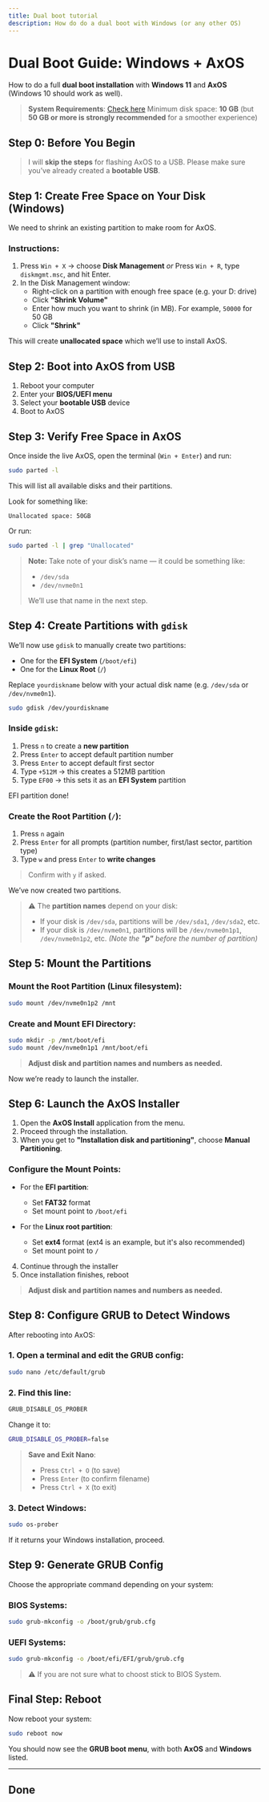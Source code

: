 ```yaml
---
title: Dual boot tutorial
description: How do do a dual boot with Windows (or any other OS)
---
```


# Dual Boot Guide: Windows + AxOS

How to do a full **dual boot installation** with **Windows 11** and **AxOS** (Windows 10 should work as well).

> **System Requirements**: [Check here](https://www.axos-project.com/docs/get-started/installation/#required)
> Minimum disk space: **10 GB** (but **50 GB or more is strongly recommended** for a smoother experience)

## Step 0: Before You Begin

> I will **skip the steps** for flashing AxOS to a USB. Please make sure you’ve already created a **bootable USB**.


## Step 1: Create Free Space on Your Disk (Windows)

We need to shrink an existing partition to make room for AxOS.

### Instructions:

1. Press `Win + X` → choose **Disk Management**
   *or*
   Press `Win + R`, type `diskmgmt.msc`, and hit Enter.
2. In the Disk Management window:
   * Right-click on a partition with enough free space (e.g. your D: drive)
   * Click **"Shrink Volume"**
   * Enter how much you want to shrink (in MB). For example, `50000` for 50 GB
   * Click **"Shrink"**

This will create **unallocated space** which we’ll use to install AxOS.


## Step 2: Boot into AxOS from USB

1. Reboot your computer
2. Enter your **BIOS/UEFI menu**
3. Select your **bootable USB** device
4. Boot to AxOS


## Step 3: Verify Free Space in AxOS

Once inside the live AxOS, open the terminal (`Win + Enter`) and run:

```bash
sudo parted -l
```

This will list all available disks and their partitions.

Look for something like:

```
Unallocated space: 50GB
```

Or run:

```bash
sudo parted -l | grep "Unallocated"
```

> **Note:** Take note of your disk’s name — it could be something like:
>
> * `/dev/sda`
> * `/dev/nvme0n1`
>
> We’ll use that name in the next step.


## Step 4: Create Partitions with `gdisk`

We’ll now use `gdisk` to manually create two partitions:

* One for the **EFI System** (`/boot/efi`)
* One for the **Linux Root** (`/`)

Replace `yourdiskname` below with your actual disk name (e.g. `/dev/sda` or `/dev/nvme0n1`).

```bash
sudo gdisk /dev/yourdiskname
```

### Inside `gdisk`:

1. Press `n` to create a **new partition**
2. Press `Enter` to accept default partition number
3. Press `Enter` to accept default first sector
4. Type `+512M` → this creates a 512MB partition
5. Type `EF00` → this sets it as an **EFI System** partition

EFI partition done!


### Create the Root Partition (`/`):

1. Press `n` again
2. Press `Enter` for all prompts (partition number, first/last sector, partition type)
3. Type `w` and press `Enter` to **write changes**

> Confirm with `y` if asked.

We’ve now created two partitions.

> ⚠️ The **partition names** depend on your disk:
>
> * If your disk is `/dev/sda`, partitions will be `/dev/sda1`, `/dev/sda2`, etc.
> * If your disk is `/dev/nvme0n1`, partitions will be `/dev/nvme0n1p1`, `/dev/nvme0n1p2`, etc.
>   *(Note the **"p"** before the number of partition)*


## Step 5: Mount the Partitions

### Mount the Root Partition (Linux filesystem):

```bash
sudo mount /dev/nvme0n1p2 /mnt
```

### Create and Mount EFI Directory:

```bash
sudo mkdir -p /mnt/boot/efi
sudo mount /dev/nvme0n1p1 /mnt/boot/efi
```

> **Adjust disk and partition names and numbers as needed.**

Now we’re ready to launch the installer.


## Step 6: Launch the AxOS Installer

1. Open the **AxOS Install** application from the menu.
2. Proceed through the installation.
3. When you get to **"Installation disk and partitioning"**, choose **Manual Partitioning**.

### Configure the Mount Points:

* For the **EFI partition**:

  * Set **FAT32** format
  * Set mount point to `/boot/efi`

* For the **Linux root partition**:

  * Set **ext4** format (ext4 is an example, but it's also recommended)
  * Set mount point to `/`

4. Continue through the installer
5. Once installation finishes, reboot

> **Adjust disk and partition names and numbers as needed.**

## Step 8: Configure GRUB to Detect Windows

After rebooting into AxOS:

### 1. Open a terminal and edit the GRUB config:

```bash
sudo nano /etc/default/grub
```

### 2. Find this line:

```bash
GRUB_DISABLE_OS_PROBER
```

Change it to:

```bash
GRUB_DISABLE_OS_PROBER=false
```

> **Save and Exit Nano**:
>
> * Press `Ctrl + O` (to save)
> * Press `Enter` (to confirm filename)
> * Press `Ctrl + X` (to exit)

### 3. Detect Windows:

```bash
sudo os-prober
```

If it returns your Windows installation, proceed.


## Step 9: Generate GRUB Config

Choose the appropriate command depending on your system:

### BIOS Systems:

```bash
sudo grub-mkconfig -o /boot/grub/grub.cfg
```

### UEFI Systems:

```bash
sudo grub-mkconfig -o /boot/efi/EFI/grub/grub.cfg
```

> ⚠️ If you are not sure what to choost stick to BIOS System.


## Final Step: Reboot

Now reboot your system:

```bash
sudo reboot now
```

You should now see the **GRUB boot menu**, with both **AxOS** and **Windows** listed.

---

## Done
